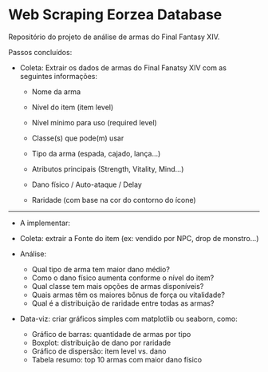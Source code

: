 # Web Scraping Eorzea Database

Repositório do projeto de análise de armas do Final Fantasy XIV.

Passos concluídos:

- Coleta: Extrair os dados de armas do Final Fanatsy XIV com as seguintes informações:

    - Nome da arma

    - Nível do item (item level)

    - Nível mínimo para uso (required level)

    - Classe(s) que pode(m) usar

    - Tipo da arma (espada, cajado, lança...)

    - Atributos principais (Strength, Vitality, Mind...)

    - Dano físico / Auto-ataque / Delay

    - Raridade (com base na cor do contorno do ícone)

---

- A implementar:

- Coleta: extrair a Fonte do item (ex: vendido por NPC, drop de monstro...)

- Análise: 

    - Qual tipo de arma tem maior dano médio?
    - Como o dano físico aumenta conforme o nível do item?
    - Qual classe tem mais opções de armas disponíveis?
    - Quais armas têm os maiores bônus de força ou vitalidade?
    - Qual é a distribuição de raridade entre todas as armas?

- Data-viz: criar gráficos simples com matplotlib ou seaborn, como:

    - Gráfico de barras: quantidade de armas por tipo
    - Boxplot: distribuição de dano por raridade
    - Gráfico de dispersão: item level vs. dano
    - Tabela resumo: top 10 armas com maior dano físico
